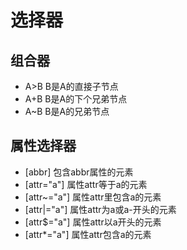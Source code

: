 # 选择器
## 组合器
- A>B B是A的直接子节点
- A+B B是A的下个兄弟节点
- A~B B是A的兄弟节点
## 属性选择器
- [abbr] 包含abbr属性的元素
- [attr="a"] 属性attr等于a的元素
- [attr~="a"] 属性attr里包含a的元素
- [attr|="a"] 属性attr为a或a-开头的元素
- [attr$="a"] 属性attr以a开头的元素
- [attr*="a"] 属性attr包含a的元素
